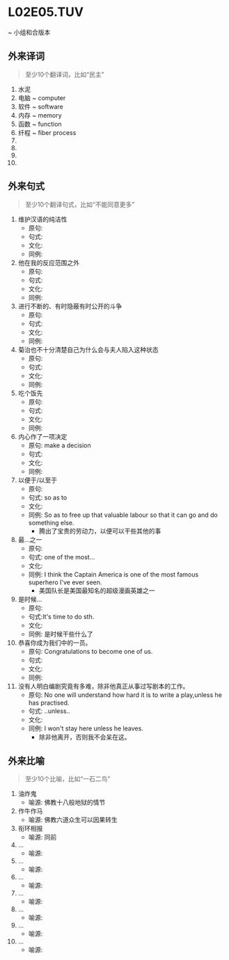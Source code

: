 # L02E05.TUV
~ 小组和合版本

## 外来译词
> 至少10个翻译词，比如“民主”

1. 水泥
1. 电脑 ~ computer
1. 软件 ~ software
1. 内存 ~ memory
1. 函数 ~ function
1. 纤程 ~ fiber process
1. 
1. 
1. 
1. 


## 外来句式
> 至少10个翻译句式，比如“不能同意更多”

1. 维护汉语的纯洁性
    - 原句:
    - 句式:
    - 文化:
    - 同例:
1. 他在我的反应范围之外
    - 原句:
    - 句式:
    - 文化:
    - 同例:
1. 进行不断的、有时隐蔽有时公开的斗争 
    - 原句:
    - 句式:
    - 文化:
    - 同例:
1. 菊治也不十分清楚自己为什么会与夫人陷入这种状态
    - 原句:
    - 句式:
    - 文化:
    - 同例:
1. 吃个饭先
    - 原句:
    - 句式:
    - 文化:
    - 同例:
1. 内心作了一项决定 
    - 原句: make a decision
    - 句式:
    - 文化:
    - 同例:
1. 以便于/以至于
    - 原句: 
    - 句式: so as to
    - 文化:
    - 同例: So as to free up that valuable labour so that it can go and do something else.
        + 腾出了宝贵的劳动力，以便可以干些其他的事
1. 最…之一
    - 原句:
    - 句式: one of the most…
    - 文化:
    - 同例: I think the Captain America is one of the most famous superhero I've ever seen.
        + 美国队长是美国最知名的超级漫画英雄之一
1. 是时候…
    - 原句:
    - 句式:It's time to do sth.
    - 文化:
    - 同例: 是时候干些什么了
1. 恭喜你成为我们中的一员。
    - 原句: Congratulations to become one of us.
    - 句式:
    - 文化:
    - 同例:
1. 没有人明白编剧究竟有多难，除非他真正从事过写剧本的工作。 
    - 原句: No one will understand how hard it is to write a play,unless he has practised.
    - 句式: ..unless..
    - 文化:
    - 同例: I won't stay here unless he leaves.
        + 除非他离开，否则我不会呆在这。

## 外来比喻
> 至少10个比喻，比如“⼀⽯⼆鸟” 

1. 油炸鬼
    - 喻源: 佛教十八般地狱的情节
1. 作牛作马
    - 喻源: 佛教六道众生可以因果转生
1. 衔环相报
    - 喻源: 同前
1. ...
    - 喻源:
1. ...
    - 喻源:
1. ...
    - 喻源:
1. ...
    - 喻源:
1. ...
    - 喻源:
1. ...
    - 喻源:
1. ...
    - 喻源:


